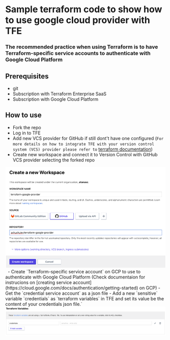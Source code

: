 # Sample terraform code to show how to use google cloud provider with TFE

### The recommended practice when using Terraform is to have Terraform-specific service accounts to authenticate with Google Cloud Platform

## Prerequisites

- git
- Subscription with Terraform Enterprise SaaS
- Subscription with Google Cloud Platform

## How to use

- Fork the repo
- Log in to TFE
- Add new VCS provider for GitHub if still dont't have one configured (`For more details on how to integrate TFE with your version control system (VCS) provider please refer to` [terraform documentation](https://www.terraform.io/docs/enterprise/vcs/github.html))
- Create new workspace and connect it to Version Control with GitHub VCS provider selecting the forked repo
&nbsp;
<img src="pictures/create workspace with VCS.png" />
&nbsp;
- Create `Terraform-specific service account` on GCP to use to authenticate with Google Cloud Platform (Check documentaion for instrucions on [creating service account](https://cloud.google.com/docs/authentication/getting-started) on GCP)
- Get the `credential service account` as a json file
- Add a new `sensitive` variable `credentials` as `terraform variables` in TFE and set its value be the content of your credentials json file.`

<img src="pictures/sensitive terraform variable.png" />
